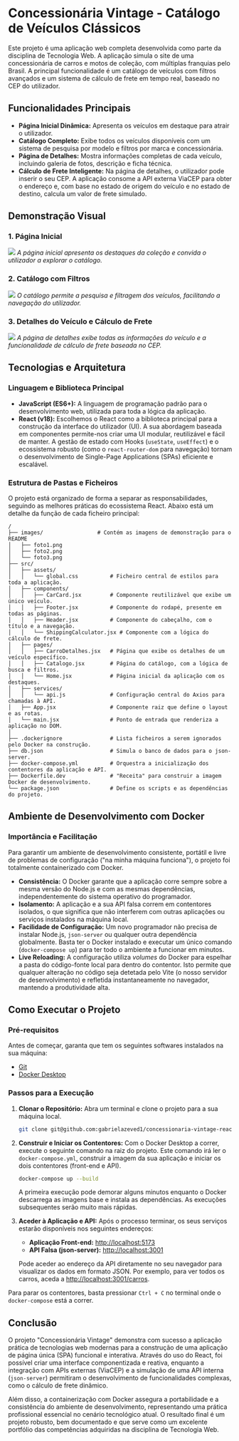 # Concessionária Vintage - Catálogo de Veículos Clássicos

Este projeto é uma aplicação web completa desenvolvida como parte da disciplina de Tecnologia Web. A aplicação simula o site de uma concessionária de carros e motos de coleção, com múltiplas franquias pelo Brasil. A principal funcionalidade é um catálogo de veículos com filtros avançados e um sistema de cálculo de frete em tempo real, baseado no CEP do utilizador.

## Funcionalidades Principais

* **Página Inicial Dinâmica:** Apresenta os veículos em destaque para atrair o utilizador.
* **Catálogo Completo:** Exibe todos os veículos disponíveis com um sistema de pesquisa por modelo e filtros por marca e concessionária.
* **Página de Detalhes:** Mostra informações completas de cada veículo, incluindo galeria de fotos, descrição e ficha técnica.
* **Cálculo de Frete Inteligente:** Na página de detalhes, o utilizador pode inserir o seu CEP. A aplicação consome a API externa ViaCEP para obter o endereço e, com base no estado de origem do veículo e no estado de destino, calcula um valor de frete simulado.

## Demonstração Visual

### 1. Página Inicial
![](/images/foto2.png)
*A página inicial apresenta os destaques da coleção e convida o utilizador a explorar o catálogo.*

### 2. Catálogo com Filtros
![](/images/foto1.png)
*O catálogo permite a pesquisa e filtragem dos veículos, facilitando a navegação do utilizador.*

### 3. Detalhes do Veículo e Cálculo de Frete
![](/images/foto3.png)
*A página de detalhes exibe todas as informações do veículo e a funcionalidade de cálculo de frete baseada no CEP.*

## Tecnologias e Arquitetura

### Linguagem e Biblioteca Principal

* **JavaScript (ES6+):** A linguagem de programação padrão para o desenvolvimento web, utilizada para toda a lógica da aplicação.
* **React (v18):** Escolhemos o React como a biblioteca principal para a construção da interface do utilizador (UI). A sua abordagem baseada em componentes permite-nos criar uma UI modular, reutilizável e fácil de manter. A gestão de estado com Hooks (`useState`, `useEffect`) e o ecossistema robusto (como o `react-router-dom` para navegação) tornam o desenvolvimento de Single-Page Applications (SPAs) eficiente e escalável.

### Estrutura de Pastas e Ficheiros

O projeto está organizado de forma a separar as responsabilidades, seguindo as melhores práticas do ecossistema React. Abaixo está um detalhe da função de cada ficheiro principal:

```propriets
/
├── images/                 # Contém as imagens de demonstração para o README
│   ├── foto1.png
│   ├── foto2.png
│   └── foto3.png
├── src/
│   ├── assets/
│   │   └── global.css          # Ficheiro central de estilos para toda a aplicação.
│   ├── components/
│   │   ├── CarCard.jsx         # Componente reutilizável que exibe um único veículo.
│   │   ├── Footer.jsx          # Componente do rodapé, presente em todas as páginas.
│   │   ├── Header.jsx          # Componente do cabeçalho, com o título e a navegação.
│   │   └── ShippingCalculator.jsx # Componente com a lógica do cálculo de frete.
│   ├── pages/
│   │   ├── CarroDetalhes.jsx   # Página que exibe os detalhes de um veículo específico.
│   │   ├── Catalogo.jsx        # Página do catálogo, com a lógica de busca e filtros.
│   │   └── Home.jsx            # Página inicial da aplicação com os destaques.
│   ├── services/
│   │   └── api.js              # Configuração central do Axios para chamadas à API.
│   ├── App.jsx                 # Componente raiz que define o layout e as rotas.
│   └── main.jsx                # Ponto de entrada que renderiza a aplicação no DOM.
│
├── .dockerignore               # Lista ficheiros a serem ignorados pelo Docker na construção.
├── db.json                     # Simula o banco de dados para o json-server.
├── docker-compose.yml          # Orquestra a inicialização dos contentores da aplicação e API.
├── Dockerfile.dev              # "Receita" para construir a imagem Docker de desenvolvimento.
└── package.json                # Define os scripts e as dependências do projeto.
```
## Ambiente de Desenvolvimento com Docker

### Importância e Facilitação

Para garantir um ambiente de desenvolvimento consistente, portátil e livre de problemas de configuração ("na minha máquina funciona"), o projeto foi totalmente containerizado com Docker.

* **Consistência:** O Docker garante que a aplicação corre sempre sobre a mesma versão do Node.js e com as mesmas dependências, independentemente do sistema operativo do programador.
* **Isolamento:** A aplicação e a sua API falsa correm em contentores isolados, o que significa que não interferem com outras aplicações ou serviços instalados na máquina local.
* **Facilidade de Configuração:** Um novo programador não precisa de instalar Node.js, `json-server` ou qualquer outra dependência globalmente. Basta ter o Docker instalado e executar um único comando (`docker-compose up`) para ter todo o ambiente a funcionar em minutos.
* **Live Reloading:** A configuração utiliza *volumes* do Docker para espelhar a pasta do código-fonte local para dentro do contentor. Isto permite que qualquer alteração no código seja detetada pelo Vite (o nosso servidor de desenvolvimento) e refletida instantaneamente no navegador, mantendo a produtividade alta.

## Como Executar o Projeto

### Pré-requisitos

Antes de começar, garanta que tem os seguintes softwares instalados na sua máquina:
* [Git](https://git-scm.com/)
* [Docker Desktop](https://www.docker.com/products/docker-desktop/)

### Passos para a Execução

1.  **Clonar o Repositório:**
    Abra um terminal e clone o projeto para a sua máquina local.
    ```bash
    git clone git@github.com:gabrielazeved1/concessionaria-vintage-react.git
    ```

2.  **Construir e Iniciar os Contentores:**
    Com o Docker Desktop a correr, execute o seguinte comando na raiz do projeto. Este comando irá ler o `docker-compose.yml`, construir a imagem da sua aplicação e iniciar os dois contentores (front-end e API).
    ```bash
    docker-compose up --build
    ```
    A primeira execução pode demorar alguns minutos enquanto o Docker descarrega as imagens base e instala as dependências. As execuções subsequentes serão muito mais rápidas.

3.  **Aceder à Aplicação e API:**
    Após o processo terminar, os seus serviços estarão disponíveis nos seguintes endereços:
    * **Aplicação Front-end:** [http://localhost:5173](http://localhost:5173)
    * **API Falsa (json-server):** [http://localhost:3001](http://localhost:3001)

    Pode aceder ao endereço da API diretamente no seu navegador para visualizar os dados em formato JSON. Por exemplo, para ver todos os carros, aceda a [http://localhost:3001/carros](http://localhost:3001/carros).

Para parar os contentores, basta pressionar `Ctrl + C` no terminal onde o `docker-compose` está a correr.

## Conclusão

O projeto "Concessionária Vintage" demonstra com sucesso a aplicação prática de tecnologias web modernas para a construção de uma aplicação de página única (SPA) funcional e interativa. Através do uso do React, foi possível criar uma interface componentizada e reativa, enquanto a integração com APIs externas (ViaCEP) e a simulação de uma API interna (`json-server`) permitiram o desenvolvimento de funcionalidades complexas, como o cálculo de frete dinâmico.

Além disso, a containerização com Docker assegura a portabilidade e a consistência do ambiente de desenvolvimento, representando uma prática profissional essencial no cenário tecnológico atual. O resultado final é um projeto robusto, bem documentado e que serve como um excelente portfólio das competências adquiridas na disciplina de Tecnologia Web.

